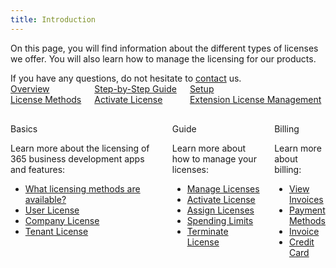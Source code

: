 ```yaml
---
title: Introduction
---
```


On this page, you will find information about the different types of licenses we offer. You will also learn how to manage the licensing for our products.

<div class="alert alert-info">
    <i class="fa-duotone fa-thin fa-lightbulb fa-lg" style="--fa-secondary-color: #00b7c3; --fa-primary-color: #111111;"></i> If you have any questions, do not hesitate to <a href="https://365businessdev.com/contact/" target="_blank">contact</a> us.
</div>

<div class="columns">
   <div>
       <a href="license-methods.md">
           <div>
               <div><i class="fa-duotone fa-thin fa-map" style="--fa-secondary-color: #00b7c3"></i></div>
               <div>Overview</div>
               <div>License Methods</div>
           </div>
       </a>
   </div>
   <div>
       <a href="license-management/activate-license.md">
           <div>
               <div><i class="fa-duotone fa-thin fa-ballot-check" style="--fa-secondary-color: #00b7c3"></i></div>
               <div>Step-by-Step Guide</div>
               <div>Activate License</div>
           </div>
       </a>
   </div>
   <div>
       <a href="license-management.md">
           <div>
               <div><i class="fa-duotone fa-thin fa-book-open-cover" style="--fa-secondary-color: #00b7c3"></i></div>
               <div>Setup</div>
               <div>Extension License Management</div>
           </div>
       </a>
   </div>
</div>

<div class="columns" style="margin-top: 30px;">
   <div>
        <span class="columns-title">Basics</span>
        <p>
            Learn more about the licensing of 365 business development apps and features:
            <ul class="fa-ul">
                <li><span class="fa-li"><i class="fa-solid fa-book"></i></span><a href="license-methods.md">What licensing methods are available?</a></li>
                <li><span class="fa-li"><i class="fa-solid fa-user"></i></span><a href="license-methods/user-license.md">User License</a></li>
                <li><span class="fa-li"><i class="fa-solid fa-building"></i></span><a href="license-methods/company-license.md">Company License</a></li>
                <li><span class="fa-li"><i class="fa-solid fa-server"></i></span><a href="license-methods/tenant-license.md">Tenant License</a></li>
            </ul>
        </p>
    </div>
    <div>
         <span class="columns-title">Guide</span>
             <p>
                Learn more about how to manage your licenses:
                <ul class="fa-ul">
                    <li><span class="fa-li"><i class="fa-solid fa-list-check"></i></span><a href="license-management.md">Manage Licenses</a></li>
                    <li><span class="fa-li"><i class="fa-solid fa-file-signature"></i></span><a href="license-management/activate-license.md">Activate License</a></li>
                    <li><span class="fa-li"><i class="fa-solid fa-users"></i></span><a href="license-management/assign-license.md">Assign Licenses</a></li>
                    <li><span class="fa-li"><i class="fa-solid fa-sliders"></i></span><a href="license-management/spending-limit.md">Spending Limits</a></li>
                    <li><span class="fa-li"><i class="fa-solid fa-file-xmark"></i></span><a href="license-management/terminate-license.md">Terminate License</a></li>
                </ul>
            </p>
    </div>
    <div>
         <span class="columns-title">Billing</span>
             <p>
                Learn more about billing:
                <ul class="fa-ul">
                    <li><span class="fa-li"><i class="fa-solid fa-file-invoice"></i></span><a href="invoicing/invoices.md">View Invoices</a></li>
                    <li><span class="fa-li"><i class="fa-solid fa-cash-register"></i></span><a href="invoicing/payment.md">Payment Methods</a></li>
                    <li><span class="fa-li"><i class="fa-solid fa-money-bill"></i></span><a href="invoicing/payment.md#payment-by-invoice">Invoice</a></li>
                    <li><span class="fa-li"><i class="fa-solid fa-credit-card"></i></span><a href="invoicing/payment.md#payment-by-credit-card">Credit Card</a></li>
                </ul>
            </p>
    </div>
</div>